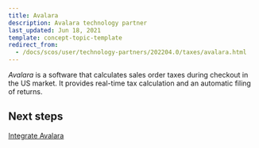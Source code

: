 ```yaml
---
title: Avalara
description: Avalara technology partner
last_updated: Jun 18, 2021
template: concept-topic-template
redirect_from:
  - /docs/scos/user/technology-partners/202204.0/taxes/avalara.html
---
```


*Avalara* is a software that calculates sales order taxes during checkout in the US market. It provides real-time tax calculation and an automatic filing of returns. 

## Next steps

[Integrate Avalara](/docs/pbc/all/tax-management/{{page.version}}/base-shop/third-party-integrations/avalara/install-avalara.html)
